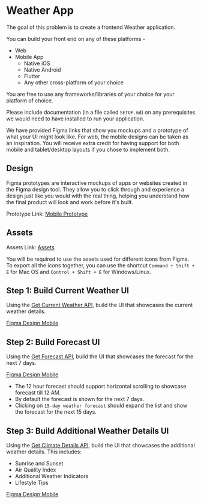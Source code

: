 # Weather App

The goal of this problem is to create a frontend Weather application.

You can build your front end on any of these platforms -

- Web
- Mobile App
  - Native iOS
  - Native Android
  - Flutter
  - Any other cross-platform of your choice

You are free to use any frameworks/libraries of your choice for your platform of choice.

Please include documentation (in a file called `SETUP.md`) on any prerequisites we would need to have installed to run your application.

We have provided Figma links that show you mockups and a prototype of what your UI might look like. For web, the mobile designs can be taken as an inspiration. You will receive extra credit for having support for both mobile and tablet/desktop layouts if you chose to implement both.

## Design

Figma prototypes are interactive mockups of apps or websites created in the Figma design tool. They allow you to click through and experience a design just like you would with the real thing, helping you understand how the final product will look and work before it's built.

Prototype Link: [Mobile Prototype](https://www.figma.com/proto/5qCDpXzMfBz0r4NhjR8FbA/Weather-App-(Recruitment)?node-id=135-2492&t=et2vzbxXZPO4z8H2-1&scaling=min-zoom&content-scaling=fixed&page-id=33%3A987&starting-point-node-id=135%3A2492)

## Assets

Assets Link: [Assets](https://www.figma.com/design/5qCDpXzMfBz0r4NhjR8FbA/Weather-App-(Recruitment)?node-id=74-55&t=iNYl4sSV3gNQ3r4d-0)

You will be required to use the assets used for different icons from Figma. To export all the icons together, you can use the shortcut `Command + Shift + E` for Mac OS and `Control + Shift + E` for Windows/Linux.


## Step 1: Build Current Weather UI

Using the [Get Current Weather API](https://raw.githubusercontent.com/Surya-Digital-Interviews/weather-api-public/main/get-climate-details.txt), build the UI that showcases the current weather details. 

[Figma Design Mobile](https://www.figma.com/design/5qCDpXzMfBz0r4NhjR8FbA/Weather-App-(Recruitment)?node-id=126-1307&t=Fsdna9fxBrlTf8ET-4)

## Step 2: Build Forecast UI

Using the [Get Forecast API](https://raw.githubusercontent.com/Surya-Digital-Interviews/weather-api-public/main/get-current-weather.txt), build the UI that showcases the forecast for the next 7 days.

[Figma Design Mobile](https://www.figma.com/design/5qCDpXzMfBz0r4NhjR8FbA/Weather-App-(Recruitment)?node-id=126-1565&t=Fsdna9fxBrlTf8ET-4)

- The 12 hour forecast should support horizontal scrolling to showcase forecast till 12 AM. 
- By default the forecast is shown for the next 7 days.
- Clicking on `15-day weather forecast` should expand the list and show the forecast for the next 15 days. 

## Step 3: Build Additional Weather Details UI

Using the [Get Climate Details API](https://raw.githubusercontent.com/Surya-Digital-Interviews/weather-api-public/main/get-forecast.txt), build the UI that showcases the additional weather details. This includes: 
- Sunrise and Sunset
- Air Quality Index
- Additional Weather Indicators
- Lifestyle Tips

[Figma Design Mobile](https://www.figma.com/design/5qCDpXzMfBz0r4NhjR8FbA/Weather-App-(Recruitment)?node-id=126-2218&t=Fsdna9fxBrlTf8ET-4)
